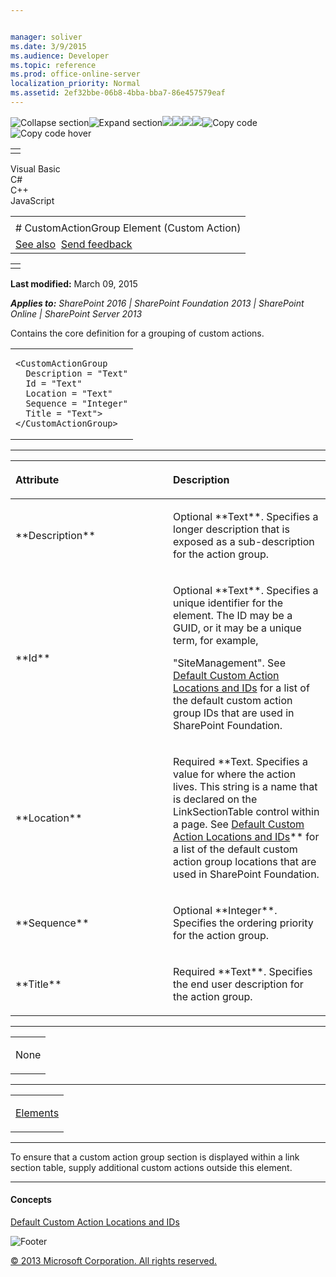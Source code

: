 ```yaml
---


manager: soliver
ms.date: 3/9/2015
ms.audience: Developer
ms.topic: reference
ms.prod: office-online-server
localization_priority: Normal
ms.assetid: 2ef32bbe-06b8-4bba-bba7-86e457579eaf
---
```


![Collapse
section](../icons/collapse_all.gif "Collapse section")![Expand
section](../icons/expand_all.gif "Expand section")![](../icons/collapse_all.gif)![](../icons/expand_all.gif)![](../icons/dropdown.gif)![](../icons/dropdownHover.gif)![Copy
code](../icons/copycode.gif "Copy code")![Copy code
hover](../icons/copycodeHighlight.gif "Copy code hover")
<table>
<tbody>
<tr class="odd">
<td align="left"></td>
</tr>
</tbody>
</table>

Visual Basic  
C\#  
C++  
JavaScript  

<table>
<tbody>
<tr class="odd">
<td align="left"><span id="runningHeaderText"></span></td>
</tr>
<tr class="even">
<td align="left"># CustomActionGroup Element (Custom Action)</td>
</tr>
<tr class="odd">
<td align="left"><a href="#seeAlsoToggle">See also</a>  <span id="headfeedbackarea" class="feedbackhead"><a href="javascript:SubmitFeedback(&#39;docthis@Microsoft.com&#39;,&#39;&#39;,&#39;&#39;,&#39;&#39;,&#39;1.0.18082.1225&#39;,&#39;%0\dThank%20you%20for%20your%20feedback.%20The%20developer%20writing%20teams%20use%20your%20feedback%20to%20improve%20documentation.%20While%20we%20are%20reviewing%20your%20feedback,%20we%20may%20send%20you%20e-mail%20to%20ask%20for%20clarification%20or%20feedback%20on%20a%20solution.%20We%20do%20not%20use%20your%20e-mail%20address%20for%20any%20other%20purpose%20and%20we%20delete%20it%20after%20we%20finish%20our%20review.%0\AFor%20further%20information%20about%20the%20privacy%20policies%20of%20Microsoft,%20please%20see%20http://privacy.microsoft.com/en-us/default.aspx.%0\A%0\d&#39;,&#39;Customer%20feedback&#39;);">Send feedback</a></span></td>
</tr>
</tbody>
</table>

<table>
<colgroup>
<col width="100%" />
</colgroup>
<tbody>
<tr class="odd">
<td align="left"></td>
</tr>
</tbody>
</table>

**Last modified:** March 09, 2015

***Applies to:** SharePoint 2016 | SharePoint Foundation 2013 |
SharePoint Online | SharePoint Server 2013*

Contains the core definition for a grouping of custom actions.

<span codelanguage="other"></span>
<table>
<colgroup>
<col width="100%" />
</colgroup>
<tbody>
<tr class="odd">
<td align="left"><pre><code>&lt;CustomActionGroup
  Description = &quot;Text&quot;
  Id = &quot;Text&quot;
  Location = &quot;Text&quot;
  Sequence = &quot;Integer&quot;
  Title = &quot;Text&quot;&gt;
&lt;/CustomActionGroup&gt;</code></pre></td>
</tr>
</tbody>
</table>


-----------------------------------------------------------------------------------------------------------------------------------------------------------------------------------------------

<table>
<colgroup>
<col width="50%" />
<col width="50%" />
</colgroup>
<thead>
<tr class="header">
<th align="left"><p>Attribute</p></th>
<th align="left"><p>Description</p></th>
</tr>
</thead>
<tbody>
<tr class="odd">
<td align="left"><p>**Description**</p></td>
<td align="left"><p>Optional **Text**. Specifies a longer description that is exposed as a sub-description for the action group.</p></td>
</tr>
<tr class="even">
<td align="left"><p>**Id**</p></td>
<td align="left"><p>Optional **Text**. Specifies a unique identifier for the element. The ID may be a GUID, or it may be a unique term, for example,</p>
<p><span class="code">&quot;SiteManagement&quot;</span>. See <span sdata="link"><a href="default-custom-action-locations-and-ids.htm">Default Custom Action Locations and IDs</a></span> for a list of the default custom action group IDs that are used in SharePoint Foundation.</p></td>
</tr>
<tr class="odd">
<td align="left"><p>**Location**</p></td>
<td align="left"><p>Required **Text</span>. Specifies a value for where the action lives. This string is a name that is declared on the <span class="keyword">LinkSectionTable</span> control within a page. See <span sdata="link"><a href="default-custom-action-locations-and-ids.htm">Default Custom Action Locations and IDs</a>** for a list of the default custom action group locations that are used in SharePoint Foundation.</p></td>
</tr>
<tr class="even">
<td align="left"><p>**Sequence**</p></td>
<td align="left"><p>Optional **Integer**. Specifies the ordering priority for the action group.</p></td>
</tr>
<tr class="odd">
<td align="left"><p>**Title**</p></td>
<td align="left"><p>Required **Text**. Specifies the end user description for the action group.</p></td>
</tr>
</tbody>
</table>


---------------------------------------------------------------------------------------------------------------------------------------------------------------------------------------------------

<table>
<colgroup>
<col width="100%" />
</colgroup>
<tbody>
<tr class="odd">
<td align="left"><p>None</p></td>
</tr>
</tbody>
</table>


----------------------------------------------------------------------------------------------------------------------------------------------------------------------------------------------------

<table>
<colgroup>
<col width="100%" />
</colgroup>
<tbody>
<tr class="odd">
<td align="left"><p><a href="elements-element-custom-action.htm">Elements</a></p></td>
</tr>
</tbody>
</table>


----------------------------------------------------------------------------------------------------------------------------------------------------------------------------------------------------------------------------

To ensure that a custom action group section is displayed within a link
section table, supply additional custom actions outside this element.


-------------------------------------------------------------------------------------------------------------------------------------------------------------------------------------------

#### Concepts

<span sdata="link">[Default Custom Action Locations and
IDs](default-custom-action-locations-and-ids.htm)</span>

![Footer](../icons/footer.gif "Footer")

[© 2013 Microsoft Corporation. All rights
reserved.](office-2013-documentation-copyright-notice.htm)



